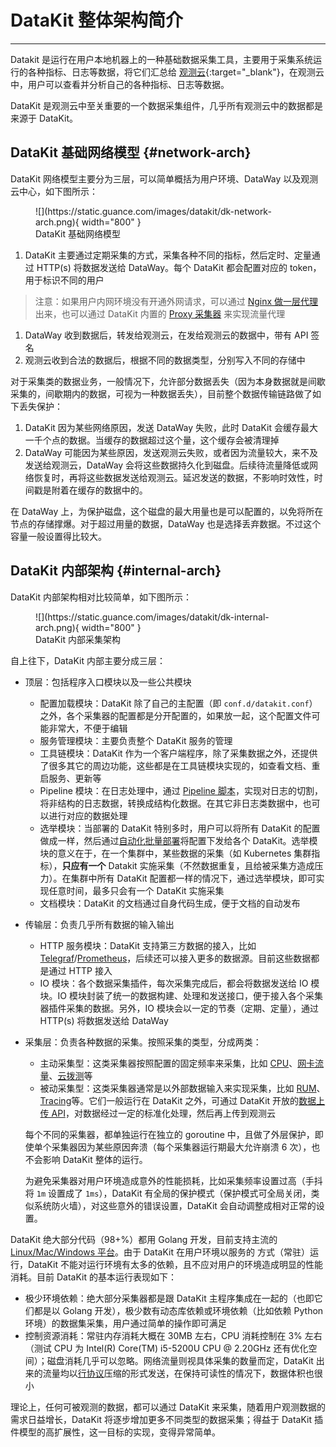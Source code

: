 # DataKit 整体架构简介
---

Datakit 是运行在用户本地机器上的一种基础数据采集工具，主要用于采集系统运行的各种指标、日志等数据，将它们汇总给 [观测云](https://guance.com){:target="_blank"}，在观测云中，用户可以查看并分析自己的各种指标、日志等数据。

DataKit 是观测云中至关重要的一个数据采集组件，几乎所有观测云中的数据都是来源于 DataKit。

## DataKit 基础网络模型 {#network-arch}

DataKit 网络模型主要分为三层，可以简单概括为用户环境、DataWay 以及观测云中心，如下图所示：

<figure markdown>
  ![](https://static.guance.com/images/datakit/dk-network-arch.png){ width="800" }
  <figcaption> DataKit 基础网络模型 </figcaption>
</figure>

1. DataKit 主要通过定期采集的方式，采集各种不同的指标，然后定时、定量通过 HTTP(s) 将数据发送给 DataWay。每个 DataKit 都会配置对应的 token，用于标识不同的用户

> 注意：如果用户内网环境没有开通外网请求，可以通过 [Nginx 做一层代理](../integrations/proxy.md#nginx-proxy)出来，也可以通过 DataKit 内置的 [Proxy 采集器](../integrations/proxy.md) 来实现流量代理

1. DataWay 收到数据后，转发给观测云，在发给观测云的数据中，带有 API 签名
1. 观测云收到合法的数据后，根据不同的数据类型，分别写入不同的存储中

对于采集类的数据业务，一般情况下，允许部分数据丢失（因为本身数据就是间歇采集的，间歇期内的数据，可视为一种数据丢失），目前整个数据传输链路做了如下丢失保护：

1. DataKit 因为某些网络原因，发送 DataWay 失败，此时 DataKit 会缓存最大一千个点的数据。当缓存的数据超过这个量，这个缓存会被清理掉
1. DataWay 可能因为某些原因，发送观测云失败，或者因为流量较大，来不及发送给观测云，DataWay 会将这些数据持久化到磁盘。后续待流量降低或网络恢复时，再将这些数据发送给观测云。延迟发送的数据，不影响时效性，时间戳是附着在缓存的数据中的。

在 DataWay 上，为保护磁盘，这个磁盘的最大用量也是可以配置的，以免将所在节点的存储撑爆。对于超过用量的数据，DataWay 也是选择丢弃数据。不过这个容量一般设置得比较大。

## DataKit 内部架构 {#internal-arch}

DataKit 内部架构相对比较简单，如下图所示：

<figure markdown>
  ![](https://static.guance.com/images/datakit/dk-internal-arch.png){ width="800" }
  <figcaption> DataKit 内部采集架构 </figcaption>
</figure>

自上往下，DataKit 内部主要分成三层：

- 顶层：包括程序入口模块以及一些公共模块
    - 配置加载模块：DataKit 除了自己的主配置（即 `conf.d/datakit.conf`）之外，各个采集器的配置都是分开配置的，如果放一起，这个配置文件可能非常大，不便于编辑
    - 服务管理模块：主要负责整个 DataKit 服务的管理
    - 工具链模块：DataKit 作为一个客户端程序，除了采集数据之外，还提供了很多其它的周边功能，这些都是在工具链模块实现的，如查看文档、重启服务、更新等
    - Pipeline 模块：在日志处理中，通过 [Pipeline 脚本](../developers/pipeline/index.md)，实现对日志的切割，将非结构的日志数据，转换成结构化数据。在其它非日志类数据中，也可以进行对应的数据处理
    - 选举模块：当部署的 DataKit 特别多时，用户可以将所有 DataKit 的配置做成一样，然后通过[自动化批量部署](datakit-batch-deploy.md)将配置下发给各个 DataKit。选举模块的意义在于，在一个集群中，某些数据的采集（如 Kubernetes 集群指标），**只应有一个** Datakit 实施采集（不然数据重复，且给被采集方造成压力）。在集群中所有 DataKit 配置都一样的情况下，通过选举模块，即可实现任意时间，最多只会有一个 DataKit 实施采集
    - 文档模块：DataKit 的文档通过自身代码生成，便于文档的自动发布

- 传输层：负责几乎所有数据的输入输出

    - HTTP 服务模块：DataKit 支持第三方数据的接入，比如 [Telegraf](../integrations/telegraf.md)/[Prometheus](../integrations/prom.md)，后续还可以接入更多的数据源。目前这些数据都是通过 HTTP 接入
    - IO 模块：各个数据采集插件，每次采集完成后，都会将数据发送给 IO 模块。IO 模块封装了统一的数据构建、处理和发送接口，便于接入各个采集器插件采集的数据。另外，IO 模块会以一定的节奏（定期、定量），通过 HTTP(s) 将数据发送给 DataWay

- 采集层：负责各种数据的采集。按照采集的类型，分成两类：

    - 主动采集型：这类采集器按照配置的固定频率来采集，比如 [CPU](../integrations/cpu.md)、[网卡流量](../integrations/net.md)、[云拨测](../integrations/dialtesting.md)等
    - 被动采集型：这类采集器通常是以外部数据输入来实现采集，比如 [RUM](../integrations/rum.md)、[Tracing](../integrations/ddtrace.md)等。它们一般运行在 DataKit 之外，可通过 DataKit 开放的[数据上传 API](apis.md)，对数据经过一定的标准化处理，然后再上传到观测云

    每个不同的采集器，都单独运行在独立的 goroutine 中，且做了外层保护，即使单个采集器因为某些原因奔溃（每个采集器运行期最大允许崩溃 6 次），也不会影响 DataKit 整体的运行。

    为避免采集器对用户环境造成意外的性能损耗，比如采集频率设置过高（手抖将 `1m` 设置成了 `1ms`），DataKit 有全局的保护模式（保护模式可全局关闭，类似系统防火墙），对这些意外的错误设置，DataKit 会自动调整成相对正常的设置。

DataKit 绝大部分代码（98+%）都用 Golang 开发，目前支持主流的 [Linux/Mac/Windows 平台](datakit-service-how-to.md#install-dir)。由于 DataKit 在用户环境以服务的 方式（常驻）运行，DataKit 不能对运行环境有太多的依赖，且不应对用户的环境造成明显的性能消耗。目前 DataKit 的基本运行表现如下：

- 极少环境依赖：绝大部分采集器都是跟 DataKit 主程序集成在一起的（也即它们都是以 Golang 开发），极少数有动态库依赖或环境依赖（比如依赖 Python 环境）的数据集采集，用户通过简单的操作即可满足
- 控制资源消耗：常驻内存消耗大概在 30MB 左右，CPU 消耗控制在 3% 左右（测试 CPU 为 Intel(R) Core(TM) i5-5200U CPU @ 2.20GHz 还有优化空间）；磁盘消耗几乎可以忽略。网络流量则视具体采集的数量而定，DataKit 出来的流量均以[行协议](apis.md)压缩的形式发送，在保持可读性的情况下，数据体积也很小

理论上，任何可被观测的数据，都可以通过 DataKit 来采集，随着用户观测数据的需求日益增长，DataKit 将逐步增加更多不同类型的数据采集；得益于 DataKit 插件模型的高扩展性，这一目标的实现，变得异常简单。
